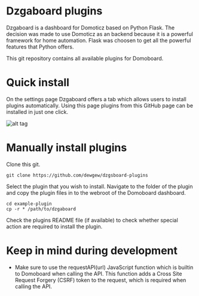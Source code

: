 # Dzgaboard plugins

Dzgaboard is a dashboard for Domoticz based on Python Flask. The decision was made to use Domoticz as an backend because it is a powerful framework for home automation. Flask was choosen to get all the powerful features that Python offers.

This git repository contains all available plugins for Domoboard.

# Quick install

On the settings page Dzgaboard offers a tab which allows users to install plugins automatically. Using this page plugins from this GitHub page can be installed in just one click.

![alt tag](https://domoboard.nl/domoboard_images/domoboard_plugin_install.png)

# Manually install plugins

Clone this git.

```
git clone https://github.com/dewgew/dzgsboard-plugins
```

Select the plugin that you wish to install. Navigate to the folder of the plugin and copy the plugin files in to the webroot of the Domoboard dashboard.

```
cd example-plugin
cp -r * /path/to/dzgaboard
```

Check the plugins README file (if available) to check whether special action are required to install the plugin.

# Keep in mind during development

- Make sure to use the requestAPI(url) JavaScript function which is builtin to Domoboard when calling the API. This function adds a Cross Site Request Forgery (CSRF) token to the request, which is required when calling the API.
